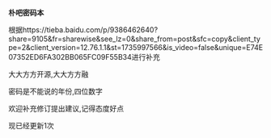 **朴吧密码本**

根据https://tieba.baidu.com/p/9386462640?share=9105&fr=sharewise&see_lz=0&share_from=post&sfc=copy&client_type=2&client_version=12.76.1.1&st=1735997566&is_video=false&unique=E74E07352ED6FA302BB065FC09F55B34进行补充

大大方方开源,大大方方融

密码是不能说的年份,四位数字

欢迎补充修订提出建议,记得态度好点

现已经更新1次
